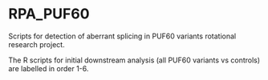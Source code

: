 # RPA_PUF60
Scripts for detection of aberrant splicing in PUF60 variants rotational research project.

The R scripts for initial downstream analysis (all PUF60 variants vs controls) are labelled in order 1-6.
